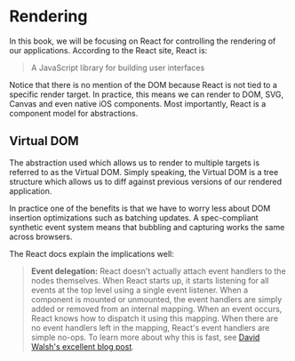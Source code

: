 # Rendering

In this book, we will be focusing on React for controlling the
rendering of our applications. According to the React site, React is:

> A JavaScript library for building user interfaces

Notice that there is no mention of the DOM because React is not tied
to a specific render target. In practice, this means we can render to
DOM, SVG, Canvas and even native iOS components. Most importantly,
React is a component model for abstractions.

## Virtual DOM

The abstraction used which allows us to render to multiple targets is
referred to as the Virtual DOM. Simply speaking, the Virtual DOM is a tree
structure which allows us to diff against previous versions of our
rendered application.

In practice one of the benefits is that we have to worry less about
DOM insertion optimizations such as batching updates. A spec-compliant
synthetic event system means that bubbling and capturing works the
same across browsers.

The React docs explain the implications well:

> **Event delegation:** React doesn't actually attach event handlers to
> the nodes themselves. When React starts up, it starts listening for
> all events at the top level using a single event listener. When a
> component is mounted or unmounted, the event handlers are simply
> added or removed from an internal mapping. When an event occurs,
> React knows how to dispatch it using this mapping. When there are no
> event handlers left in the mapping, React's event handlers are
> simple no-ops. To learn more about why this is fast, see [David
> Walsh's excellent blog post](http://davidwalsh.name/event-delegate).
